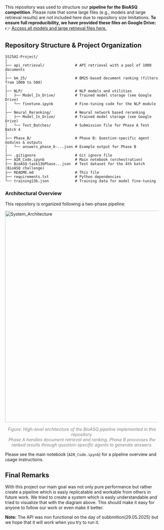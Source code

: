 This repository was used to structure our **pipeline for the BioASQ competition**. Please note that some large files (e.g., models and large retrieval results) are not included here due to repository size limitations.
**To ensure full reproducibility, we have provided these files on Google Drive:**
👉 [Access all models and large retrieval files here.](https://drive.google.com/drive/u/0/folders/1_BjWUujPHd3s0l7Y2eoCNc7QC5u4wipg)



## Repository Structure & Project Organization

```
SS25AI-Project/
│
├── api_retrieval/              # API retrieval with a pool of 1000 documents
│
├── bm_25/                      # BM25-based document ranking (filters from 1000 to 500)
│
├── NLP/                        # NLP models and utilities
│   ├── Model_In_Drive/         # Trained model storage (see Google Drive)
│   └── finetune.ipynb          # Fine-tuning code for the NLP module
│
├── Neural_Reranking/           # Neural network based reranking
│   ├── Model_In_Drive/         # Trained model storage (see Google Drive)
│   └── Test_Batches/           # Submission file for Phase A Test Batch 4
│
├── Phase_B/                    # Phase B: Question-specific agent modules & outputs
│   └── answers_phase_b-...json # Example output for Phase B
│
├── .gitignore                  # Git ignore file
├── AIR_Code.ipynb              # Main notebook (orchestration)
├── BioASQ-task13bPhase...json  # Test dataset for the 4th batch (BioASQ challenge)
├── README.md                   # This file
├── requirements.txt            # Python dependencies
└── training13b.json            # Training data for model fine-tuning
```

### Architectural Overview

This repository is organized following a two-phase pipeline:

<img width="691" alt="System_Architecture" src="https://github.com/user-attachments/assets/4e28d00f-fc60-4150-93e4-342986dd9975" /> <p align="center" style="color:gray"> <i>Figure: High-level architecture of the BioASQ pipeline implemented in this repository.<br> Phase A handles document retrieval and ranking. Phase B processes the ranked results through question-specific agents to generate answers.</i> </p>


Please see the main notebook (`AIR_Code.ipynb`) for a pipeline overview and usage instructions.




## Final Remarks

With this project our main goal was not only pure performance but rather create a pipeline which is easly replicatable and workable from others in future work. We tried to create a system which is easly understandable and tried to visualize that with the diagram above. This should make it easy for anyone to follow our work or even make it better.

**Note:** The API was non functional on the day of subbmition(29.05.2025) but we hope that it will work when you try to run it. 

